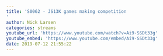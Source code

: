 ```yaml
---
title: 'S0062 - JS13K games making competition
'
author: Nick Larsen
categories: streams
youtube_url: 'https://www.youtube.com/watch?v=Ai9-SSDt33g'
youtube_embed: 'https://www.youtube.com/embed/Ai9-SSDt33g'
date: 2019-07-12 21:55:22
---
```


